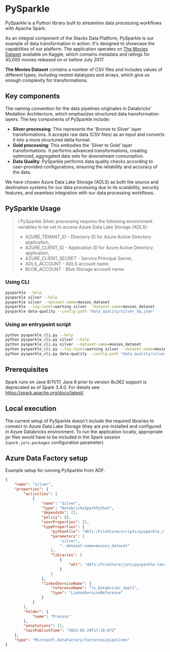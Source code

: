 # PySparkle

PySparkle is a Python library built to streamline data processing workflows with Apache Spark.

As an integral component of the Stacks Data Platform, PySparkle is our example of data transformation
in action. It's designed to showcase the capabilities of our platform. The application operates
on [The Movies Dataset](https://www.kaggle.com/datasets/rounakbanik/the-movies-dataset) available
on Kaggle, which contains metadata and ratings for 45,000 movies released on or before July 2017.

**The Movies Dataset** contains a number of CSV files and includes values of different types,
including nested datatypes and arrays, which give us enough complexity for transformations.

## Key components
The naming convention for the data pipelines originates in Databricks' Medallion Architecture, which
emphasizes structured data transformation layers. The key components of PySparkle include:
- **Silver processing**: This represents the 'Bronze to Silver' layer transformations. It accepts
raw data (CSV files) as an input and converts it into a more structured delta format.
- **Gold processing**: This embodies the 'Silver to Gold' layer transformations. It performs
advanced transformations, creating optimized, aggregated data sets for downstream consumption.
- **Data Quality**: PySparkle performs data quality checks according to user-provided
configurations, ensuring the reliability and accuracy of the data.

We have chosen Azure Data Lake Storage (ADLS) as both the source and destination systems for our
data processing due to its scalability, security features, and seamless integration with our data
processing workflows.

## PySparkle Usage

> ℹ️ PySparkle Silver processing requires the following environment variables to be set
> to access Azure Data Lake Storage (ADLS):
> - AZURE_TENANT_ID - Directory ID for Azure Active Directory application,
> - AZURE_CLIENT_ID - Application ID for Azure Active Directory application,
> - AZURE_CLIENT_SECRET - Service Principal Secret,
> - ADLS_ACCOUNT - ADLS account name,
> - BLOB_ACCOUNT - Blob Storage account name.

### Using CLI

```bash
pysparkle --help
pysparkle silver --help
pysparkle silver --dataset-name=movies_dataset
pysparkle --log-level=warning silver --dataset-name=movies_dataset
pysparkle data-quality --config-path "data_quality/silver_dq.json"
```

### Using an entrypoint script

```bash
python pysparkle_cli.py --help
python pysparkle_cli.py silver --help
python pysparkle_cli.py silver --dataset-name=movies_dataset
python pysparkle_cli.py --log-level=warning silver --dataset-name=movies_dataset
python pysparkle_cli.py data-quality --config-path "data_quality/silver_dq.json"
```

## Prerequisites
Spark runs on Java 8/11/17, Java 8 prior to version 8u362 support is deprecated
as of Spark 3.4.0. For details see: https://spark.apache.org/docs/latest/.

## Local execution
The current setup of PySparkle doesn't include the required libraries to connect
to Azure Data Lake Storage (they are pre-installed and configured in Azure Databricks
environment. To run the application locally, appropriate jar files would have to be
included in the Spark session (`spark.jars.packages` configuration parameter).

## Azure Data Factory setup
Example setup for running PySparkle from ADF.

```json
{
    "name": "silver",
    "properties": {
        "activities": [
            {
                "name": "Silver",
                "type": "DatabricksSparkPython",
                "dependsOn": [],
                "policy": {},
                "userProperties": [],
                "typeProperties": {
                    "pythonFile": "dbfs:/FileStore/scripts/pysparkle_cli.py",
                    "parameters": [
                        "silver",
                        "--dataset-name=movies_dataset"
                    ],
                    "libraries": [
                        {
                            "whl": "dbfs:/FileStore/jars/pysparkle-latest-py3-none-any.whl"
                        }
                    ]
                },
                "linkedServiceName": {
                    "referenceName": "ls_Databricks_Small",
                    "type": "LinkedServiceReference"
                }
            }
        ],
        "folder": {
            "name": "Process"
        },
        "annotations": [],
        "lastPublishTime": "2023-05-29T17:16:07Z"
    },
    "type": "Microsoft.DataFactory/factories/pipelines"
}
```

